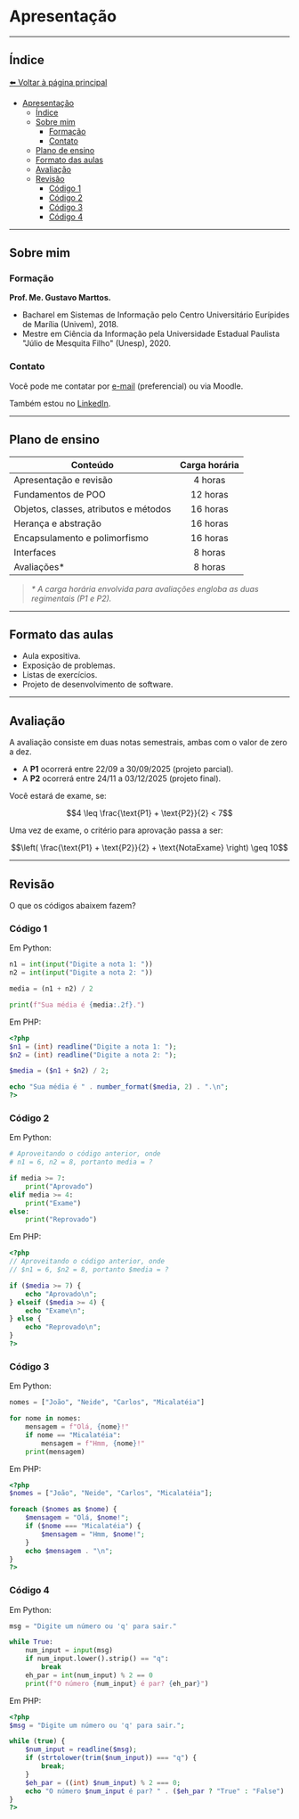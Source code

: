 # Apresentação

---

## Índice

[⬅️ Voltar à página principal](README.md)

- [Apresentação](#apresentação)
  - [Índice](#índice)
  - [Sobre mim](#sobre-mim)
    - [Formação](#formação)
    - [Contato](#contato)
  - [Plano de ensino](#plano-de-ensino)
  - [Formato das aulas](#formato-das-aulas)
  - [Avaliação](#avaliação)
  - [Revisão](#revisão)
    - [Código 1](#código-1)
    - [Código 2](#código-2)
    - [Código 3](#código-3)
    - [Código 4](#código-4)

---

## Sobre mim

### Formação

**Prof. Me. Gustavo Marttos.**

- Bacharel em Sistemas de Informação pelo Centro Universitário Eurípides de Marília (Univem), 2018.
- Mestre em Ciência da Informação pela Universidade Estadual Paulista "Júlio de Mesquita Filho" (Unesp), 2020.

### Contato

Você pode me contatar por [e-mail](mailto:gustavomarttos@unimar.br) (preferencial) ou via Moodle.

Também estou no [LinkedIn](https://www.linkedin.com/in/marttosc/).

---

## Plano de ensino

| **Conteúdo**                          | **Carga horária** |
| ------------------------------------- | :---------------: |
| Apresentação e revisão                |      4 horas      |
| Fundamentos de POO                    |     12 horas      |
| Objetos, classes, atributos e métodos |     16 horas      |
| Herança e abstração                   |     16 horas      |
| Encapsulamento e polimorfismo         |     16 horas      |
| Interfaces                            |      8 horas      |
| Avaliações\*                          |      8 horas      |

> _\* A carga horária envolvida para avaliações engloba as duas regimentais (P1 e P2)._

---

## Formato das aulas

- Aula expositiva.
- Exposição de problemas.
- Listas de exercícios.
- Projeto de desenvolvimento de software.

---

## Avaliação

A avaliação consiste em duas notas semestrais, ambas com o valor de zero a dez.

- A **P1** ocorrerá entre 22/09 a 30/09/2025 (projeto parcial).
- A **P2** ocorrerá entre 24/11 a 03/12/2025 (projeto final).

Você estará de exame, se:

```math
4 \leq \frac{\text{P1} + \text{P2}}{2} < 7
```

Uma vez de exame, o critério para aprovação passa a ser:

```math
\left( \frac{\text{P1} + \text{P2}}{2} + \text{NotaExame} \right) \geq 10
```

---

## Revisão

O que os códigos abaixem fazem?

### Código 1

Em Python:

```python
n1 = int(input("Digite a nota 1: "))
n2 = int(input("Digite a nota 2: "))

media = (n1 + n2) / 2

print(f"Sua média é {media:.2f}.")
```

Em PHP:

```php
<?php
$n1 = (int) readline("Digite a nota 1: ");
$n2 = (int) readline("Digite a nota 2: ");

$media = ($n1 + $n2) / 2;

echo "Sua média é " . number_format($media, 2) . ".\n";
?>
```

### Código 2

Em Python:

```python
# Aproveitando o código anterior, onde
# n1 = 6, n2 = 8, portanto media = ?

if media >= 7:
    print("Aprovado")
elif media >= 4:
    print("Exame")
else:
    print("Reprovado")
```

Em PHP:

```php
<?php
// Aproveitando o código anterior, onde
// $n1 = 6, $n2 = 8, portanto $media = ?

if ($media >= 7) {
    echo "Aprovado\n";
} elseif ($media >= 4) {
    echo "Exame\n";
} else {
    echo "Reprovado\n";
}
?>
```

### Código 3

Em Python:

```python
nomes = ["João", "Neide", "Carlos", "Micalatéia"]

for nome in nomes:
    mensagem = f"Olá, {nome}!"
    if nome == "Micalatéia":
        mensagem = f"Hmm, {nome}!"
    print(mensagem)
```

Em PHP:

```php
<?php
$nomes = ["João", "Neide", "Carlos", "Micalatéia"];

foreach ($nomes as $nome) {
    $mensagem = "Olá, $nome!";
    if ($nome === "Micalatéia") {
        $mensagem = "Hmm, $nome!";
    }
    echo $mensagem . "\n";
}
?>
```

### Código 4

Em Python:

```python
msg = "Digite um número ou 'q' para sair."

while True:
    num_input = input(msg)
    if num_input.lower().strip() == "q":
        break
    eh_par = int(num_input) % 2 == 0
    print(f"O número {num_input} é par? {eh_par}")
```

Em PHP:

```php
<?php
$msg = "Digite um número ou 'q' para sair.";

while (true) {
    $num_input = readline($msg);
    if (strtolower(trim($num_input)) === "q") {
        break;
    }
    $eh_par = ((int) $num_input) % 2 === 0;
    echo "O número $num_input é par? " . ($eh_par ? "True" : "False") . "\n";
}
?>
```
